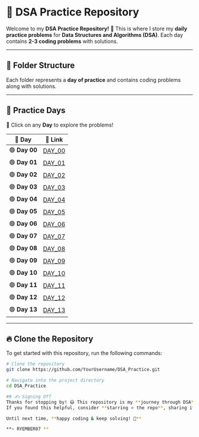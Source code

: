 # 🚀 DSA Practice Repository

Welcome to my **DSA Practice Repository!** 🎯 This is where I store my **daily practice problems** for **Data Structures and Algorithms (DSA)**. Each day contains **2-3 coding problems** with solutions.  

---

## 📂 **Folder Structure**
Each folder represents a **day of practice** and contains coding problems along with solutions.


---

## 📅 Practice Days  
🔹 Click on any **Day** to explore the problems!

| 📅 **Day**  | 🔗 **Link** |
|------------|-------------|
| 🟢 **Day 00**  | [DAY_00](./DAY_00/) |
| 🟢 **Day 01**  | [DAY_01](./DAY_01/) |
| 🟢 **Day 02**  | [DAY_02](./DAY_02/) |
| 🟢 **Day 03**  | [DAY_03](./DAY_03/) |
| 🟢 **Day 04**  | [DAY_04](./DAY_04/) |
| 🟢 **Day 05**  | [DAY_05](./DAY_05/) |
| 🟢 **Day 06**  | [DAY_06](./DAY_06/) |
| 🟢 **Day 07**  | [DAY_07](./DAY_07/) |
| 🟢 **Day 08**  | [DAY_08](./DAY_08/) |
| 🟢 **Day 09**  | [DAY_09](./DAY_09/) |
| 🟢 **Day 10**  | [DAY_10](./DAY_10/) |
| 🟢 **Day 11**  | [DAY_11](./DAY_11/) |
| 🟢 **Day 12**  | [DAY_12](./DAY_12/) |
| 🟢 **Day 13**  | [DAY_13](./DAY_13/) |

---
## 🔥 Clone the Repository  
To get started with this repository, run the following commands:  

```sh
# Clone the repository  
git clone https://github.com/YourUsername/DSA_Practice.git  

# Navigate into the project directory  
cd DSA_Practice

## ✍️ Signing Off  
Thanks for stopping by! 😃 This repository is my **journey through DSA**—learning, practicing, and improving one problem at a time.  
If you found this helpful, consider **starring ⭐ the repo**, sharing it, or contributing.  

Until next time, **happy coding & keep solving! 🚀**  

**~ RYEMBER07 **  

